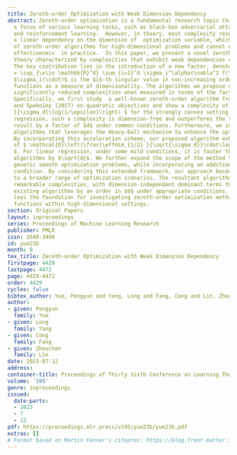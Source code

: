 ```yaml
---
title: Zeroth-order Optimization with Weak Dimension Dependency
abstract: Zeroth-order optimization is a fundamental research topic that has been
  a focus of various learning tasks, such as black-box adversarial attacks, bandits,
  and reinforcement learning.  However, in theory, most complexity results  assert
  a linear dependency on the dimension of  optimization variable, which implies paralyzations
  of zeroth-order algorithms for high-dimensional problems and cannot explain their
  effectiveness  in practice.  In this paper, we present a novel zeroth-order optimization
  theory characterized by complexities that exhibit weak dependencies on dimensionality.
  The key contribution lies in the introduction of a new factor, denoted as $\effdim_{\alpha}
  = \sup_{\x\in \mathbb{R}^d} \sum_{i=1}^d \sigma_i^\alpha(\nabla^2 f(\x))$ ($\alpha>0$,
  $\sigma_i(\cdot)$ is the $i$-th singular value in non-increasing order), which effectively
  functions as a measure of dimensionality. The algorithms we propose demonstrate
  significantly reduced complexities when measured in terms of the factor  $\effdim_{\alpha}$.
  Specifically, we first study  a well-known zeroth-order algorithm from Nesterov
  and Spokoiny (2017) on quadratic objectives and show a complexity of $ \mathcal{O}\left(\frac{\effdim_1
  }{\sigma_d}\log(1/\epsilon)\right) $ for the strongly convex setting.  For linear
  regression, such a complexity is dimension-free and outperforms the traditional
  result by a factor of $d$ under common conditions. Furthermore, we introduce novel
  algorithms that leverages the Heavy-ball mechanism to enhance the optimization process.
  By incorporating this acceleration scheme, our proposed algorithm exhibits a complexity
  of $ \mathcal{O}\left(\frac{\effdim_{1/2} }{\sqrt{\sigma_d}}\cdot\log{\frac{L}{\mu}}\cdot\log(1/\epsilon)\right)
  $. For linear regression, under some mild conditions, it is faster than state-of-the-art
  algorithms by $\sqrt{d}$. We further expand the scope of the method to encompass
  generic smooth optimization problems, while incorporating an additional Hessian-smooth
  condition. By considering this extended framework, our approach becomes applicable
  to a broader range of optimization scenarios. The resultant algorithms demonstrate
  remarkable complexities, with dimension-independent dominant terms that surpass
  existing algorithms by an order in $d$ under appropriate conditions. Our analysis
  lays the foundation for investigating zeroth-order optimization methods for smooth
  functions within high-dimensional settings.
section: Original Papers
layout: inproceedings
series: Proceedings of Machine Learning Research
publisher: PMLR
issn: 2640-3498
id: yue23b
month: 0
tex_title: Zeroth-order Optimization with Weak Dimension Dependency
firstpage: 4429
lastpage: 4472
page: 4429-4472
order: 4429
cycles: false
bibtex_author: Yue, Pengyun and Yang, Long and Fang, Cong and Lin, Zhouchen
author:
- given: Pengyun
  family: Yue
- given: Long
  family: Yang
- given: Cong
  family: Fang
- given: Zhouchen
  family: Lin
date: 2023-07-12
address: 
container-title: Proceedings of Thirty Sixth Conference on Learning Theory
volume: '195'
genre: inproceedings
issued:
  date-parts:
  - 2023
  - 7
  - 12
pdf: https://proceedings.mlr.press/v195/yue23b/yue23b.pdf
extras: []
# Format based on Martin Fenner's citeproc: https://blog.front-matter.io/posts/citeproc-yaml-for-bibliographies/
---
```

